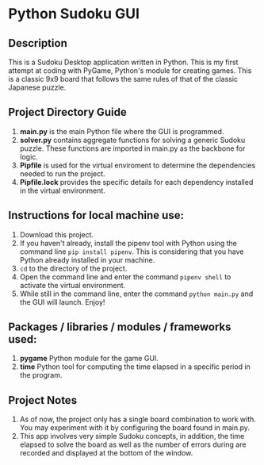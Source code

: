 # Python Sudoku GUI

## Description
This is a Sudoku Desktop application written in Python. This is my first attempt at coding with PyGame, Python's module for creating games. This is a classic 9x9 board that follows the same rules of that of the classic Japanese puzzle.

## Project Directory Guide
1. **main.py** is the main Python file where the GUI is programmed.
2. **solver.py** contains aggregate functions for solving a generic Sudoku puzzle. These functions are imported in main.py as the backbone for logic.
3. **Pipfile** is used for the virtual enviroment to determine the dependencies needed to run the project.
3. **Pipfile.lock** provides the specific details for each dependency installed in the virtual environment.

## Instructions for local machine use:
1. Download this project.
2. If you haven't already, install the pipenv tool with Python using the command line ```pip install pipenv```. This is considering that you have Python already installed in your machine.
3. ```cd``` to the directory of the project.
4. Open the command line and enter the command ```pipenv shell``` to activate the virtual environment.
5. While still in the command line, enter the command ```python main.py``` and the GUI will launch. Enjoy!

## Packages / libraries / modules / frameworks used:
1. **pygame** Python module for the game GUI.
2. **time** Python tool for computing the time elapsed in a specific period in the program.
 
## Project Notes
1. As of now, the project only has a single board combination to work with. You may experiment with it by configuring the board found in main.py.
2. This app involves very simple Sudoku concepts, in addition, the time elapsed to solve the board as well as the number of errors during are recorded and displayed at the bottom of the window.
